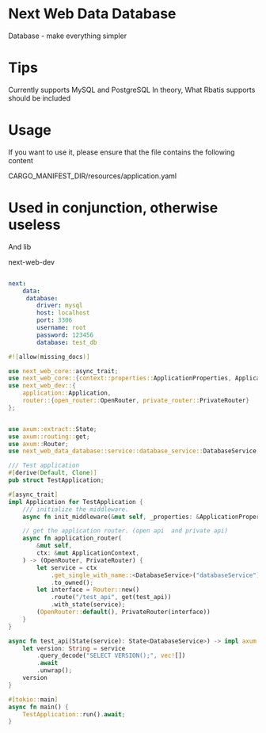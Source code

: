 # Next Web Data Database

Database - make everything simpler


# Tips
Currently supports MySQL and PostgreSQL
In theory, What Rbatis supports should be included

# Usage 
If you want to use it, please ensure that the file contains the following content

CARGO_MANIFEST_DIR/resources/application.yaml

# Used in conjunction, otherwise useless

And lib

next-web-dev


```yaml

next:
    data: 
     database:
        driver: mysql
        host: localhost
        port: 3306
        username: root
        password: 123456
        database: test_db

```

```rust
#![allow(missing_docs)]

use next_web_core::async_trait;
use next_web_core::{context::properties::ApplicationProperties, ApplicationContext};
use next_web_dev::{
    application::Application,
    router::{open_router::OpenRouter, private_router::PrivateRouter}
};


use axum::extract::State;
use axum::routing::get;
use axum::Router;
use next_web_data_database::service::database_service::DatabaseService;

/// Test application
#[derive(Default, Clone)]
pub struct TestApplication;

#[async_trait]
impl Application for TestApplication {
    /// initialize the middleware.
    async fn init_middleware(&mut self, _properties: &ApplicationProperties) {}

    // get the application router. (open api  and private api)
    async fn application_router(
        &mut self,
        ctx: &mut ApplicationContext,
    ) -> (OpenRouter, PrivateRouter) {
        let service = ctx
            .get_single_with_name::<DatabaseService>("databaseService")
            .to_owned();
        let interface = Router::new()
            .route("/test_api", get(test_api))
            .with_state(service);
        (OpenRouter::default(), PrivateRouter(interface))
    }
}

async fn test_api(State(service): State<DatabaseService>) -> impl axum::response::IntoResponse {
    let version: String = service
        .query_decode("SELECT VERSION();", vec![])
        .await
        .unwrap();
    version
}

#[tokio::main]
async fn main() {
    TestApplication::run().await;
}

```